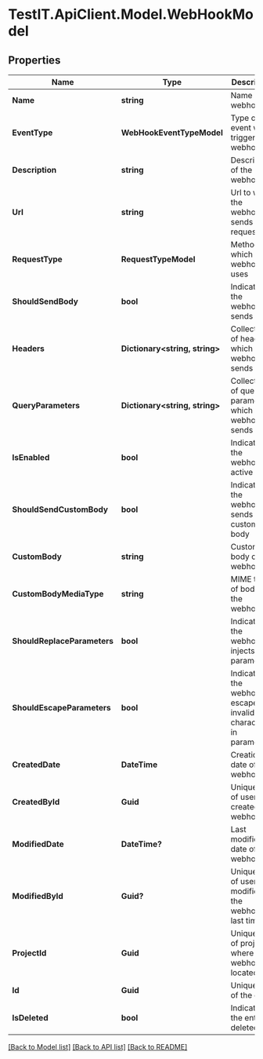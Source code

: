 # TestIT.ApiClient.Model.WebHookModel

## Properties

Name | Type | Description | Notes
------------ | ------------- | ------------- | -------------
**Name** | **string** | Name of the webhook | 
**EventType** | **WebHookEventTypeModel** | Type of event which triggers the webhook | 
**Description** | **string** | Description of the webhook | [optional] 
**Url** | **string** | Url to which the webhook sends request | 
**RequestType** | **RequestTypeModel** | Method which the webhook uses | 
**ShouldSendBody** | **bool** | Indicates if the webhook sends body | 
**Headers** | **Dictionary&lt;string, string&gt;** | Collection of headers which the webhook sends | [optional] 
**QueryParameters** | **Dictionary&lt;string, string&gt;** | Collection of query parameters which the webhook sends | [optional] 
**IsEnabled** | **bool** | Indicates if the webhook is active | 
**ShouldSendCustomBody** | **bool** | Indicates if the webhook sends custom body | 
**CustomBody** | **string** | Custom body of the webhook | [optional] 
**CustomBodyMediaType** | **string** | MIME type of body of the webhook | [optional] 
**ShouldReplaceParameters** | **bool** | Indicates if the webhook injects parameters | 
**ShouldEscapeParameters** | **bool** | Indicates if the webhook escapes invalid characters in parameters | 
**CreatedDate** | **DateTime** | Creation date of the webhook | 
**CreatedById** | **Guid** | Unique ID of user who created the webhook | 
**ModifiedDate** | **DateTime?** | Last modification date of the webhook | [optional] 
**ModifiedById** | **Guid?** | Unique ID of user who modified the webhook last time | [optional] 
**ProjectId** | **Guid** | Unique ID of project where the webhook is located | 
**Id** | **Guid** | Unique ID of the entity | 
**IsDeleted** | **bool** | Indicates if the entity is deleted | 

[[Back to Model list]](../README.md#documentation-for-models) [[Back to API list]](../README.md#documentation-for-api-endpoints) [[Back to README]](../README.md)

